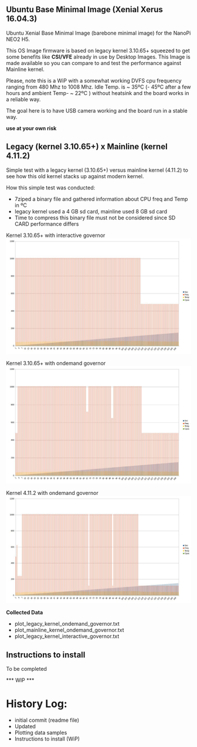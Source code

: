 Ubuntu Base Minimal Image (Xenial Xerus 16.04.3)
------------------------------------------------

Ubuntu Xenial Base Minimal Image (barebone minimal image) for the NanoPi NEO2 H5.

This OS Image firmware is based on legacy kernel 3.10.65+ squeezed to get some benefits like **CSI/VFE** already in use by Desktop Images.
This Image is made available so you can compare to and test the performance against Mainline kernel.

Please, note this is a WiP with a somewhat working DVFS cpu frequency ranging from 480 Mhz to 1008 Mhz.
Idle Temp. is ~ 35ºC (- 45ºC after a few hours and ambient Temp- ~ 22ºC ) without heatsink and the board works in a reliable way.

The goal here is to have USB camera working and the board run in a stable way.

**use at your own risk**

Legacy (kernel 3.10.65+) x Mainline (kernel 4.11.2)
----------------------------------------------------

Simple test with a legacy kernel (3.10.65+) versus mainline kernel (4.11.2) to see how this old kernel stacks up against modern kernel.

How this simple test was conducted:

- 7ziped a binary file and gathered information about CPU freq and Temp in ºC
- legacy kernel used a 4 GB sd card, mainline used 8 GB sd card
- Time to compress this binary file must not be considered since SD CARD performance differs


Kernel 3.10.65+ with interactive governor
![legacy with interactive governor](https://github.com/avafinger/H5-firmware/raw/master/img/plot_legacy_kernel_interactive.png)

Kernel 3.10.65+ with ondemand governor
![legacy with interactive governor](https://github.com/avafinger/H5-firmware/raw/master/img/plot_legacy_kernel_ondemand.png)

Kernel 4.11.2 with ondemand governor
![legacy with interactive governor](https://github.com/avafinger/H5-firmware/raw/master/img/plot_mainline_kernel_ondemand.png)


**Collected Data**

* plot_legacy_kernel_ondemand_governor.txt
* plot_mainline_kernel_ondemand_governor.txt
* plot_legacy_kernel_interactive_governor.txt

Instructions to install
-----------------------

To be completed

*** WIP ***

History Log:
===========
* initial commit (readme file)
* Updated
* Plotting data samples
* Instructions to install (WiP)
